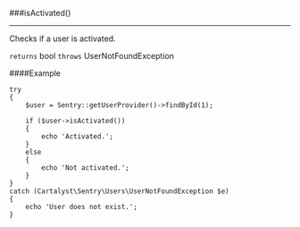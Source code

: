 <a id="isActivated"></a>
###isActivated()

----------

Checks if a user is activated.

`returns` bool
`throws`  UserNotFoundException

####Example

	try
	{
		$user = Sentry::getUserProvider()->findById(1);

		if ($user->isActivated())
		{
			echo 'Activated.';
		}
		else
		{
			echo 'Not activated.';
		}
	}
	catch (Cartalyst\Sentry\Users\UserNotFoundException $e)
	{
		echo 'User does not exist.';
	}
